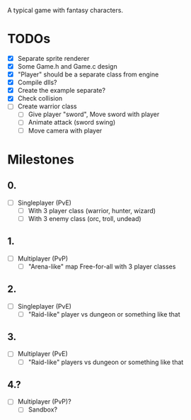 A typical game with fantasy characters.

# TODOs

- [x] Separate sprite renderer
- [x] Some Game.h and Game.c design
- [x] "Player" should be a separate class from engine
- [x] Compile dlls?
- [x] Create the example separate?
- [x] Check collision
- [ ] Create warrior class
    - [ ] Give player "sword", Move sword with player
    - [ ] Animate attack (sword swing)
    - [ ] Move camera with player

# Milestones

## 0.
- [ ] Singleplayer (PvE)
    - [ ] With 3 player class (warrior, hunter, wizard)
    - [ ] With 3 enemy class (orc, troll, undead)

## 1.
- [ ] Multiplayer (PvP)
    - [ ] "Arena-like" map Free-for-all with 3 player classes

## 2.
- [ ] Singleplayer (PvE)
    - [ ] "Raid-like" player vs dungeon or something like that

## 3.
- [ ] Multiplayer (PvE)
    - [ ] "Raid-like" players vs dungeon or something like that

## 4.?
- [ ] Multiplayer (PvP)?
    - [ ] Sandbox?